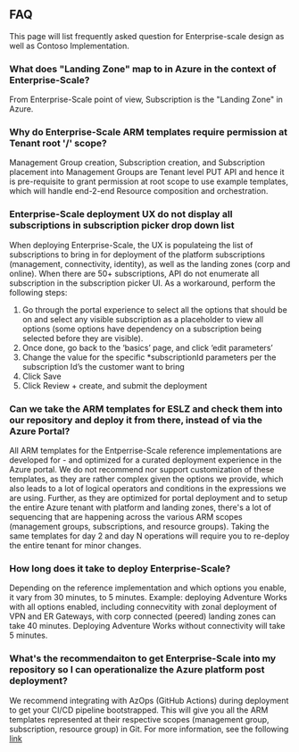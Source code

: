 ## FAQ

This page will list frequently asked question for Enterprise-scale design as well as Contoso Implementation.
### What does "Landing Zone" map to in Azure in the context of Enterprise-Scale?

From Enterprise-Scale point of view, Subscription is the "Landing Zone" in Azure.
### Why do Enterprise-Scale ARM templates require permission at Tenant root '/' scope?

Management Group creation, Subscription creation, and Subscription placement into Management Groups are Tenant level PUT API and hence it is pre-requisite to grant permission at root scope to use example templates, which will handle end-2-end Resource composition and orchestration.

### Enterprise-Scale deployment UX do not display all subscriptions in subscription picker drop down list

When deploying Enterprise-Scale, the UX is populateing the list of subscriptions to bring in for deployment of the platform subscriptions (management, connectivity, identity), as well as the landing zones (corp and online). When there are 50+ subscriptions, API do not enumerate all subscription in the subscription picker UI. As a workaround, perform the following steps:

1) Go through the portal experience to select all the options that should be on and select any visible subscription as a placeholder to view all options (some options have dependency on a subscription being selected before they are visible). 
2) Once done, go back to the ‘basics’ page, and click ‘edit parameters’
3) Change the value for the specific *subscriptionId parameters per the subscription Id’s the customer want to bring
4) Click Save
5) Click Review + create, and submit the deployment

### Can we take the ARM templates for ESLZ and check them into our repository and deploy it from there, instead of via the Azure Portal?

All ARM templates for the Entperrise-Scale reference implementations are developed for - and optimized for a curated deployment experience in the Azure portal.
We do not recommend nor support customization of these templates, as they are rather complex given the options we provide, which also leads to a lot of logical operators and conditions in the expressions we are using. Further, as they are optimized for portal deployment and to setup the entire Azure tenant with platform and landing zones, there's a lot of sequencing that are happening across the various ARM scopes (management groups, subscriptions, and resource groups). Taking the same templates for day 2 and day N operations will require you to re-deploy the entire tenant for minor changes.

### How long does it take to deploy Enterprise-Scale?

Depending on the reference implementation and which options you enable, it vary from 30 minutes, to 5 minutes.
Example: deploying Adventure Works with all options enabled, including connecvitity with zonal deployment of VPN and ER Gateways, with corp connected (peered) landing zones can take 40 minutes.
Deploying Adventure Works without connectivity will take 5 minutes.

### What's the recommendaiton to get Enterprise-Scale into my repository so I can operationalize the Azure platform post deployment?

We recommend integrating with AzOps (GitHub Actions) during deployment to get your CI/CD pipeline bootstrapped. This will give you all the ARM templates represented at their respective scopes (management group, subscription, resource group) in Git.
For more information, see the following [link](https://github.com/Azure/Enterprise-Scale/wiki/Deploying-Enterprise-Scale#platform-devops-and-automation)